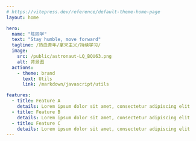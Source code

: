 ```yaml
---
# https://vitepress.dev/reference/default-theme-home-page
layout: home

hero:
  name: "陈同学"
  text: "Stay humble, move forward"
  tagline: /热血青年/拿来主义/持续学习/
  image:
    src: /public/astronaut-LQ_BQU63.png
    alt: 背景图
  actions:
    - theme: brand
      text: Utils
      link: /markdown/javascript/utils

features:
  - title: Feature A
    details: Lorem ipsum dolor sit amet, consectetur adipiscing elit
  - title: Feature B
    details: Lorem ipsum dolor sit amet, consectetur adipiscing elit
  - title: Feature C
    details: Lorem ipsum dolor sit amet, consectetur adipiscing elit
---
```

<script setup>

import home from './components/home.vue';

</script>


<home />
